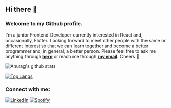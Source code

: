 ## Hi there 👋

### Welcome to my Github profile.
I'm a junior Frontend Developer currently interested in React and, occasionally, Flutter. Looking forward to meet other people with the same or different interest so that we can learn together and become a better programmer and, in general, a better person. Please feel free to ask me anything through <a href="https://github.com/Manuel-Leleuly/Manuel-Leleuly/issues/new"><b>here</b></a> or reach me through <a href="mailto:manuel.leleuly@gmail.com"><b>my email</b></a>. Cheers 🍺

![Anurag's github stats](https://github-readme-stats.vercel.app/api/?username=Manuel-Leleuly&show_icons=true&title_color=fff&icon_color=79ff97&text_color=9f9f9f&bg_color=151515)

[![Top Langs](https://github-readme-stats.vercel.app/api/top-langs/?username=Manuel-Leleuly&layout=compact&theme=radical)](https://github.com/Manuel-Leleuly/github-readme-stats)

### Connect with me:
<a href="https://www.linkedin.com/in/manuelleleuly" target="_blank"><img src="https://img.shields.io/badge/LinkedIn-%230077B5.svg?&style=flat-square&logo=linkedin&logoColor=white" alt="LinkedIn"></a>
<a href="https://open.spotify.com/user/w16qhogzabkzsday538ytyy7l" target="_blank"><img src="https://img.shields.io/badge/Spotify-%231ED760.svg?&style=flat-square&logo=spotify&logoColor=white" alt="Spotify"></a>


<!--
**Manuel-Leleuly/Manuel-Leleuly** is a ✨ _special_ ✨ repository because its `README.md` (this file) appears on your GitHub profile.

Here are some ideas to get you started:

- 🔭 I’m currently working on ...
- 🌱 I’m currently learning ...
- 👯 I’m looking to collaborate on ...
- 🤔 I’m looking for help with ...
- 💬 Ask me about ...
- 📫 How to reach me: ...
- 😄 Pronouns: ...
- ⚡ Fun fact: ...
-->
